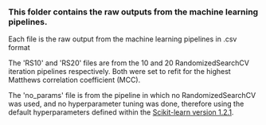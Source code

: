 ### This folder contains the raw outputs from the machine learning pipelines.
Each file is the raw output from the machine learning pipelines in .csv format

The 'RS10' and 'RS20' files are from the 10 and 20 RandomizedSearchCV iteration pipelines respectively. Both were set to refit for the highest Matthews correlation coefficient (MCC).

The 'no_params' file is from the pipeline in which no RandomizedSearchCV was used, and no hyperparameter tuning was done, therefore using the default hyperparameters defined within the [Scikit-learn version 1.2.1](https://scikit-learn.org/stable/whats_new/v1.2.html#version-1-2-1). 


